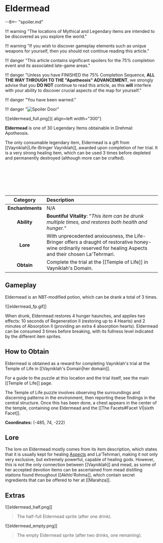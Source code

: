 # Eldermead

--8<-- "spoiler.md"

!!! warning "The locations of Mythical and Legendary items are intended to be discovered as you explore the world."

!!! warning "If you wish to discover gameplay elements such as unique weapons for yourself, then you should not continue reading this article."

!!! danger "This article contains significant spoilers for the 75% completion event and its associated late-game areas."

!!! danger "Unless you have FINISHED the 75% Completion Sequence, **ALL THE WAY THROUGH TO THE "Apotheosis" ADVANCEMENT**, we strongly advise that you **DO NOT** continue to read this article, as this **will** interfere with your ability to discover crucial aspects of the map for yourself."

!!! danger "You have been warned."

!!! danger "![Spoiler Door](/assets/img/spoiler_door.png)"

![[eldermead_full.png]]{ align=left width="300"}

**Eldermead** is one of 30 Legendary Items obtainable in Drehmal: Apotheosis.

The only consumable legendary item, Eldermead is a gift from [[Vayniklah|Life-Bringer Vayniklah]], awarded upon completion of her trial. It is a very strong healing item, which can be used 3 times before depleted and permanently destroyed (although more can be crafted).

<br> <br> <br> <br> <br>

| Category | Description |
|:--------------------------------:|:-----------------------------------------------------------------------------------------------------------------------------------------------------------------------------|
| **Enchantments**              | N/A |
| **Ability**                   | **Bountiful Vitality**: "*This item can be drunk multiple times, and restores both health and hunger.*" |
| **Lore**                      | With unprecedented anxiousness, the Life-Bringer offers a draught of restorative honey-wine ordinarily reserved for healing Aspects and their chosen La'Tehrmari. |
| **Obtain**                    | Complete the trial at the [[Temple of Life]] in Vayniklah's Domain.   |   

## Gameplay
Eldermead is an NBT-modified potion, which can be drank a total of 3 times. 

![[eldermead_fp.gif]]

When drunk, Eldermead restores 4 hunger haunches, and applies two effects: 10 seconds of Regeneration II (restoring up to 4 Hearts) and 2 minutes of Absorption II (providing an extra 4 absorption hearts). Eldermead can be consumed 3 times before breaking, with its fullness level indicated by the different item sprites.

## How to Obtain
Eldermead is obtained as a reward for completing Vayniklah's trial at the Temple of Life in [[Vayniklah's Domain|her domain]].

For a guide to the puzzle at this location and the trial itself, see the main [[Temple of Life]] page.

The Temple of Life puzzle involves observing the surroundings and discerning patterns in the environment, then reporting these findings in the central structure. Once this has been done, a chest appears in the center of the temple, containing one Eldermead and the [[The Facets#Facet VI|sixth Facet]].

**Coordinates:** (-485, 74, -222)

## Lore
The lore on Eldermead mostly comes from its item description, which states that it is usually kept for healing [Aspects](/Lore/Higher_Beings/Aspects/) and La'Tehrmari, making it not only very exclusive, but extremely powerful, capable of healing gods. However, this is not the only connection between [[Vayniklah]] and mead, as some of her accepted devotion items can be ascertained from mead distilling stations found throughout [[Akhlo'Rohma]], which contain secret ingredients that can be offered to her at [[Marahza]].

## Extras
![[eldermead_half.png]]
> The half-full Eldermead sprite (after one drink).

![[eldermead_empty.png]]
> The empty Eldermead sprite (after two drinks, one remaining).